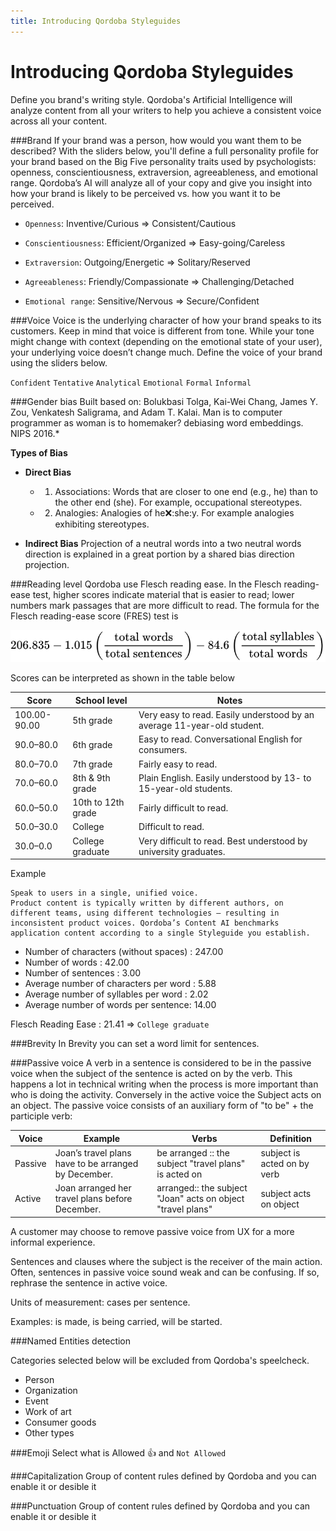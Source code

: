 ```yaml
---
title: Introducing Qordoba Styleguides
---
```


# Introducing Qordoba Styleguides

Define you brand's writing style. Qordoba's Artificial Intelligence will analyze content from all your writers to help you achieve a consistent voice across all your content.


###Brand
If your brand was a person, how would you want them to be described? With the sliders below, you'll define a full personality profile for your brand based on the Big Five personality traits used by psychologists: openness, conscientiousness, extraversion, agreeableness, and emotional range. Qordoba’s AI will analyze all of your copy and give you insight into how your brand is likely to be perceived vs. how you want it to be perceived.


- `Openness`:   Inventive/Curious => Consistent/Cautious

- `Conscientiousness`: Efficient/Organized => Easy-going/Careless


- `Extraversion`: Outgoing/Energetic => Solitary/Reserved


- `Agreeableness`: Friendly/Compassionate =>  Challenging/Detached


- `Emotional range`:  Sensitive/Nervous =>  Secure/Confident




###Voice
Voice is the underlying character of how your brand speaks to its customers. Keep in mind that voice is different from tone. While your tone might change with context (depending on the emotional state of your user), your underlying voice doesn’t change much. Define the voice of your brand using the sliders below.

`Confident`
`Tentative`
`Analytical`
`Emotional`
`Formal`
`Informal`


###Gender bias
Built based on: Bolukbasi Tolga, Kai-Wei Chang, James Y. Zou, Venkatesh Saligrama, and Adam T. Kalai. Man is to computer programmer as woman is to homemaker? debiasing word embeddings. NIPS 2016.*

****Types of Bias****

- **Direct Bias**
	- 1. Associations: Words that are closer to one end (e.g., he) than to the other end (she). For example, occupational stereotypes.
	- 2. Analogies: Analogies of he:x::she:y. For example analogies exhibiting stereotypes.
	
- **Indirect Bias**
Projection of a neutral words into a two neutral words direction is explained in a great portion by a shared bias direction projection.




###Reading level
Qordoba use Flesch reading ease. In the Flesch reading-ease test, higher scores indicate material that is easier to read; lower numbers mark passages that are more difficult to read. The formula for the Flesch reading-ease score (FRES) test is

<img src="/assets/images/docs/reading-level.svg" />

Scores can be interpreted as shown in the table below


|Score	|School level	|Notes|
| ------------- | ------------- | ------------- | 
|100.00-90.00	|5th grade	|Very easy to read. Easily understood by an average 11-year-old student.|
|90.0–80.0|	6th grade	|Easy to read. Conversational English for consumers.|
|80.0–70.0	|7th grade	|Fairly easy to read.|
|70.0–60.0	|8th & 9th grade	|Plain English. Easily understood by 13- to 15-year-old students.|
|60.0–50.0	|10th to 12th grade	|Fairly difficult to read.|
|50.0–30.0	|College	|Difficult to read.|
|30.0–0.0	|College graduate	|Very difficult to read. Best understood by university graduates.|


Example

```
Speak to users in a single, unified voice.
Product content is typically written by different authors, on different teams, using different technologies — resulting in inconsistent product voices. Qordoba’s Content AI benchmarks application content according to a single Styleguide you establish.
``` 

- Number of characters (without spaces) :	247.00
- Number of words :	42.00
- Number of sentences :	3.00
- Average number of characters per word :	5.88
- Average number of syllables per word :	2.02
- Average number of words per sentence:	14.00

Flesch Reading Ease :	21.41 =>  `College graduate`


###Brevity
In Brevity you can set a word limit for sentences.


###Passive voice
A verb in a sentence is considered to be in the passive voice when the subject of the sentence is acted on by the verb. This happens a lot in technical writing when the process is more important than who is doing the activity. Conversely in the active voice the Subject acts on an object. 
The passive voice consists of an auxiliary form of "to be" + the participle verb:

| Voice| Example| Verbs| Definition|
|------------- |------------- |------------- |------------- |
|Passive |	Joan’s travel plans have to be arranged by December.|	be arranged :: the subject "travel plans" is acted on	|subject is acted on by verb|
|Active|	Joan arranged her travel plans before December. |	arranged:: the subject "Joan" acts on object "travel plans" 	|subject acts on object |

A customer may choose to remove passive voice from UX for a more informal experience. 

Sentences and clauses where the subject is the receiver of the main action. Often, sentences in passive voice sound weak and can be confusing. If so, rephrase the sentence in active voice.

Units of measurement: cases per sentence.

Examples: is made, is being carried, will be started.


###Named Entities detection

Categories selected below will be excluded from Qordoba's speelcheck.

- Person
- Organization
- Event
- Work of art
- Consumer goods
- Other types


###Emoji
Select what is Allowed 👍  and `Not Allowed` 

###Capitalization
Group of content rules defined by Qordoba and you can enable it or desible it

###Punctuation
Group of content rules defined by Qordoba and you can enable it or desible it




